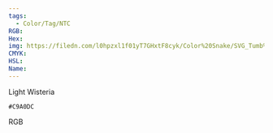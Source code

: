 ```yaml
---
tags:
  - Color/Tag/NTC
RGB:
Hex:
img: https://filedn.com/l0hpzxl1f01yT7GHxtF8cyk/Color%20Snake/SVG_Tumb%20Mass%20No%20Name/C9A0DC.svg
CMYK:
HSL:
Name:
---
```

Light Wisteria
```palette
#C9A0DC
```
RGB
